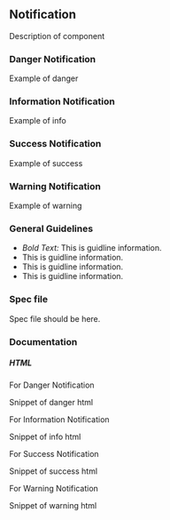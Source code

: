 ## Notification

Description of component

### Danger Notification

Example of danger

### Information Notification

Example of info

### Success Notification

Example of success

### Warning Notification

Example of warning

### General Guidelines

- _Bold Text:_ This is guidline information.
- This is guidline information.
- This is guidline information.
- This is guidline information.

### Spec file

Spec file should be here.

### Documentation

##### HTML

For Danger Notification

Snippet of danger html

For Information Notification

Snippet of info html

For Success Notification

Snippet of success html

For Warning Notification

Snippet of warning html


